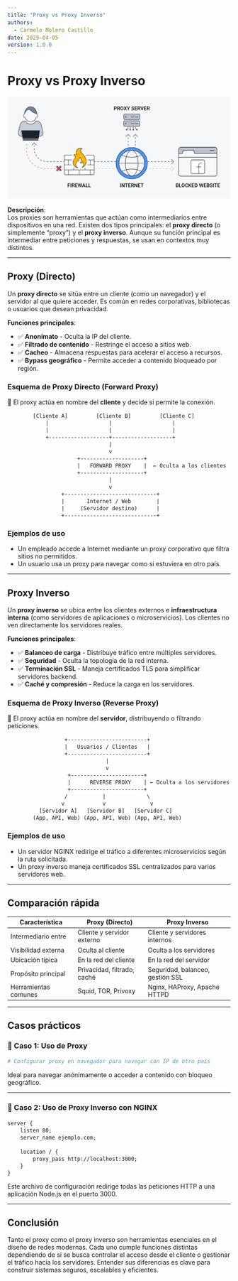 ```yaml
---
title: "Proxy vs Proxy Inverso"
authors:
  - Carmelo Molero Castillo
date: 2025-04-05
version: 1.0.0
---
```


# Proxy vs Proxy Inverso

![Header](img/img-proxy-header.webp)

**Descripción**:  
Los proxies son herramientas que actúan como intermediarios entre dispositivos en una red. Existen dos tipos principales: el **proxy directo** (o simplemente “proxy”) y el **proxy inverso**. Aunque su función principal es intermediar entre peticiones y respuestas, se usan en contextos muy distintos.

---

## Proxy (Directo)

Un **proxy directo** se sitúa entre un cliente (como un navegador) y el servidor al que quiere acceder. Es común en redes corporativas, bibliotecas o usuarios que desean privacidad.

**Funciones principales**:
- ✅ **Anonimato** - Oculta la IP del cliente.
- ✅ **Filtrado de contenido** - Restringe el acceso a sitios web.
- ✅ **Cacheo** - Almacena respuestas para acelerar el acceso a recursos.
- ✅ **Bypass geográfico** - Permite acceder a contenido bloqueado por región.

### Esquema de Proxy Directo (Forward Proxy)  
📌 El proxy actúa en nombre del **cliente** y decide si permite la conexión.  
```
        [Cliente A]         [Cliente B]         [Cliente C]
            |                   |                   |
            |                   |                   |
            +-------------------+-------------------+
                                |
                                v
                      +--------------------+
                      |   FORWARD PROXY    |  ← Oculta a los clientes
                      +--------------------+
                                |
                                v
                 +-----------------------------+
                 |       Internet / Web        |
                 |     (Servidor destino)      |
                 +-----------------------------+
```

### Ejemplos de uso
- Un empleado accede a Internet mediante un proxy corporativo que filtra sitios no permitidos.
- Un usuario usa un proxy para navegar como si estuviera en otro país.

---

## Proxy Inverso

Un **proxy inverso** se ubica entre los clientes externos e **infraestructura interna** (como servidores de aplicaciones o microservicios). Los clientes no ven directamente los servidores reales.

**Funciones principales**:
- ✅ **Balanceo de carga** - Distribuye tráfico entre múltiples servidores.
- ✅ **Seguridad** - Oculta la topología de la red interna.
- ✅ **Terminación SSL** - Maneja certificados TLS para simplificar servidores backend.
- ✅ **Caché y compresión** - Reduce la carga en los servidores.

### Esquema de Proxy Inverso (Reverse Proxy)  
📌 El proxy actúa en nombre del **servidor**, distribuyendo o filtrando peticiones.  
```
                  +-------------------------+
                  |   Usuarios / Clientes   |
                  +-------------------------+
                               |
                               v
                   +-----------------------+
                   |      REVERSE PROXY    | ← Oculta a los servidores
                   +-----------------------+
                  /           |             \
                 v            v              v
          [Servidor A]   [Servidor B]   [Servidor C]
        (App, API, Web) (App, API, Web) (App, API, Web)
```

### Ejemplos de uso
- Un servidor NGINX redirige el tráfico a diferentes microservicios según la ruta solicitada.
- Un proxy inverso maneja certificados SSL centralizados para varios servidores web.

---

## Comparación rápida

| Característica        | Proxy (Directo)                  | Proxy Inverso                      |
|----------------------|----------------------------------|------------------------------------|
| Intermediario entre  | Cliente y servidor externo       | Cliente y servidores internos      |
| Visibilidad externa  | Oculta al cliente                | Oculta a los servidores            |
| Ubicación típica     | En la red del cliente            | En la red del servidor             |
| Propósito principal  | Privacidad, filtrado, caché      | Seguridad, balanceo, gestión SSL   |
| Herramientas comunes | Squid, TOR, Privoxy              | Nginx, HAProxy, Apache HTTPD       |

---

## Casos prácticos

### 🧭 Caso 1: Uso de Proxy

```bash
# Configurar proxy en navegador para navegar con IP de otro país
```

Ideal para navegar anónimamente o acceder a contenido con bloqueo geográfico.

---

### 🧭 Caso 2: Uso de Proxy Inverso con NGINX

```nginx
server {
    listen 80;
    server_name ejemplo.com;

    location / {
        proxy_pass http://localhost:3000;
    }
}
```

Este archivo de configuración redirige todas las peticiones HTTP a una aplicación Node.js en el puerto 3000.

---

## Conclusión

Tanto el proxy como el proxy inverso son herramientas esenciales en el diseño de redes modernas. Cada uno cumple funciones distintas dependiendo de si se busca controlar el acceso desde el cliente o gestionar el tráfico hacia los servidores. Entender sus diferencias es clave para construir sistemas seguros, escalables y eficientes.

